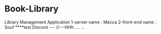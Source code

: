 # Book-Library

Library Management Application
1-server name : Mecca
2-front-end name : Souf
\*\*\*\*test Discord ---
//---HHh
....
...
